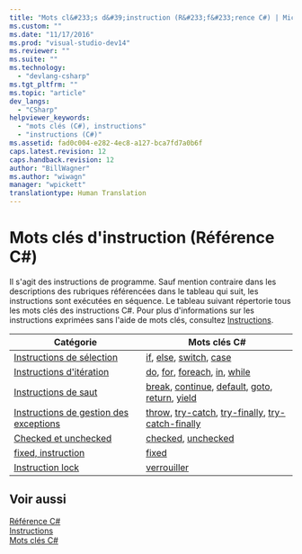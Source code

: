 ```yaml
---
title: "Mots cl&#233;s d&#39;instruction (R&#233;f&#233;rence C#) | Microsoft Docs"
ms.custom: ""
ms.date: "11/17/2016"
ms.prod: "visual-studio-dev14"
ms.reviewer: ""
ms.suite: ""
ms.technology: 
  - "devlang-csharp"
ms.tgt_pltfrm: ""
ms.topic: "article"
dev_langs: 
  - "CSharp"
helpviewer_keywords: 
  - "mots clés (C#), instructions"
  - "instructions (C#)"
ms.assetid: fad0c004-e282-4ec8-a127-bca7fd7a0b6f
caps.latest.revision: 12
caps.handback.revision: 12
author: "BillWagner"
ms.author: "wiwagn"
manager: "wpickett"
translationtype: Human Translation
---
```

# Mots cl&#233;s d&#39;instruction (R&#233;f&#233;rence C#)
Il s'agit des instructions de programme.  Sauf mention contraire dans les descriptions des rubriques référencées dans le tableau qui suit, les instructions sont exécutées en séquence.  Le tableau suivant répertorie tous les mots clés des instructions C\#.  Pour plus d'informations sur les instructions exprimées sans l'aide de mots clés, consultez [Instructions](../../../csharp/programming-guide/statements-expressions-operators/statements.md).  
  
|Catégorie|Mots clés C\#|  
|---------------|-------------------|  
|[Instructions de sélection](../../../csharp/language-reference/keywords/selection-statements.md)|[if](../../../csharp/language-reference/keywords/if-else.md), [else](../../../csharp/language-reference/keywords/if-else.md), [switch](../../../csharp/language-reference/keywords/switch.md), [case](../../../csharp/language-reference/keywords/switch.md)|  
|[Instructions d'itération](../../../csharp/language-reference/keywords/iteration-statements.md)|[do](../../../csharp/language-reference/keywords/do.md), [for](../../../csharp/language-reference/keywords/for.md), [foreach](../../../csharp/language-reference/keywords/foreach-in.md), [in](../../../csharp/language-reference/keywords/foreach-in.md), [while](../../../csharp/language-reference/keywords/while.md)|  
|[Instructions de saut](../../../csharp/language-reference/keywords/jump-statements.md)|[break](../../../csharp/language-reference/keywords/break.md), [continue](../../../csharp/language-reference/keywords/continue.md), [default](../../../csharp/language-reference/keywords/switch.md), [goto](../../../csharp/language-reference/keywords/goto.md), [return](../../../csharp/language-reference/keywords/return.md), [yield](../../../csharp/language-reference/keywords/yield.md)|  
|[Instructions de gestion des exceptions](../../../csharp/language-reference/keywords/exception-handling-statements.md)|[throw](../../../csharp/language-reference/keywords/throw.md), [try\-catch](../../../csharp/language-reference/keywords/try-catch.md), [try\-finally](../../../csharp/language-reference/keywords/try-finally.md), [try\-catch\-finally](../../../csharp/language-reference/keywords/try-catch-finally.md)|  
|[Checked et unchecked](../../../csharp/language-reference/keywords/checked-and-unchecked.md)|[checked](../../../csharp/language-reference/keywords/checked.md), [unchecked](../../../csharp/language-reference/keywords/unchecked.md)|  
|[fixed, instruction](../../../csharp/language-reference/keywords/fixed-statement.md)|[fixed](../../../csharp/language-reference/keywords/fixed-statement.md)|  
|[Instruction lock](../../../csharp/language-reference/keywords/lock-statement.md)|[verrouiller](../../../csharp/language-reference/keywords/lock-statement.md)|  
  
## Voir aussi  
 [Référence C\#](../../../csharp/language-reference/index.md)   
 [Instructions](../../../csharp/programming-guide/statements-expressions-operators/statements.md)   
 [Mots clés C\#](../../../csharp/language-reference/keywords/index.md)
